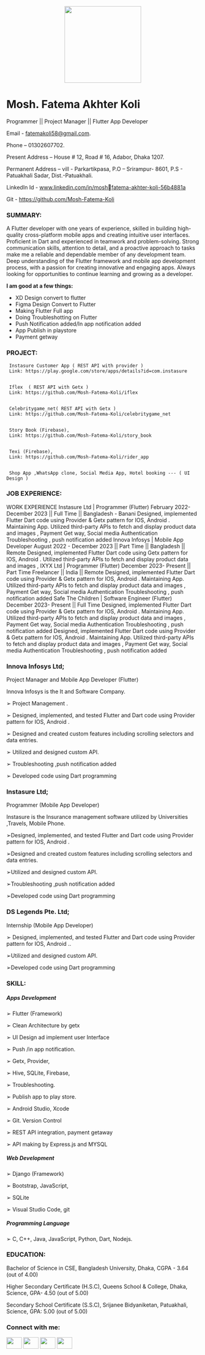 

<p align="center">
  <img src="https://avatars.githubusercontent.com/u/105162409?v=4" width="200" height="200">
</p>	


#                                    Mosh. Fatema Akhter Koli


<p>Programmer || Project Manager || Flutter App Developer</p>


Email - fatemakoli58@gmail.com.

Phone – 01302607702.

Present Address – House # 12, Road # 16, Adabor, Dhaka 1207.

Permanent Address – vill - Parkartikpasa, P.O – Srirampur- 8601, P.S - Patuakhali Sadar, Dist.-Patuakhali.

LinkedIn Id - www.linkedin.com/in/moshfatema-akhter-koli-56b4881a

Git - https://github.com/Mosh-Fatema-Koli

<h3 align="left">SUMMARY:</h3>

<p>A Flutter developer with one years of experience, skilled in building high-quality cross-platform mobile apps and creating intuitive user interfaces. Proficient in Dart and experienced in teamwork and problem-solving. Strong communication skills, attention to detail, and a proactive approach to tasks make me a reliable and dependable member of any development team. Deep understanding of the Flutter framework and mobile app development process, with a passion for creating innovative and engaging apps. Always looking for opportunities to continue learning and growing as a developer. </p>


<b>I am good at a few things:</b>
<ul>
<li>XD Design convert to flutter</li>
<li>Figma Design Convert to Flutter</li>
<li>Making Flutter Full app</li>
<li>Doing Troubleshotting on Flutter</li>
<li>Push Notification added/In app notification added</li>
<li>App Publish in playstore</li>
<li>Payment getway</li>
</ul>


<h3 align="left">PROJECT:</h3>

    
     Instasure Customer App ( REST API with provider )
     Link: https://play.google.com/store/apps/details?id=com.instasure
  

     Iflex  ( REST API with Getx )
     Link: https://github.com/Mosh-Fatema-Koli/iflex

       
     Celebritygame_net( REST API with Getx )
     Link: https://github.com/Mosh-Fatema-Koli/celebritygame_net
          

     Story Book (Firebase),
     Link: https://github.com/Mosh-Fatema-Koli/story_book


     Texi (Firebase),
     Link: https://github.com/Mosh-Fatema-Koli/rider_app


     Shop App ,WhatsApp clone, Social Media App, Hotel booking --- ( UI Design )



<h3 align="left">JOB EXPERIENCE:</h3>

WORK EXPERIENCE
Instasure Ltd | Programmer (Flutter)
February 2022-December 2023    ||   Full Time   ||    Bangladesh - Banani
Designed, implemented Flutter Dart code using Provider & Getx  pattern for IOS, Android .
Maintaining App.
Utilized third-party APIs to fetch and display product data and images , Payment Get way, Social media Authentication
Troubleshooting , push notification added
Innova Infosys | Mobile App Developer
August 2022 - December 2023    ||   Part Time   ||    Bangladesh    ||   Remote
Designed, implemented Flutter Dart code using  Getx pattern for IOS, Android .
Utilized third-party APIs to fetch and display product data and images ,
IXYX  Ltd  |  Programmer   (Flutter)
December 2023- Present    ||    Part Time Freelancer ||   India   ||    Remote
Designed, implemented Flutter Dart code using Provider & Getx  pattern for IOS, Android .
Maintaining App.
Utilized third-party APIs to fetch and display product data and images , Payment Get way, Social media Authentication
Troubleshooting , push notification added
Safe The Children   |   Software Engineer (Flutter)
December 2023- Present || Full Time
Designed, implemented Flutter Dart code using Provider & Getx  pattern for IOS, Android .
Maintaining App.
Utilized third-party APIs to fetch and display product data and images , Payment Get way, Social media Authentication
Troubleshooting , push notification added
Designed, implemented Flutter Dart code using Provider & Getx pattern for IOS, Android .
Maintaining App.
Utilized third-party APIs to fetch and display product data and images , Payment Get way, Social media Authentication
Troubleshooting , push notification added

<h3>Innova Infosys Ltd; </h3>
  
Project Manager and Mobile App Developer (Flutter)


Innova Infosys is the It and Software Company.

➢ Project Management .

➢ Designed, implemented, and tested Flutter and Dart code using Provider pattern for IOS, Android .

➢ Designed and created custom features including scrolling selectors and data entries.

➢ Utilized and designed custom API.

➢ Troubleshooting  ,push notification added

➢ Developed code using Dart programming 


<h3>Instasure Ltd; </h3>
  
Programmer (Mobile App Developer)


Instasure is the Insurance management software utilized by Universities ,Travels, Mobile Phone.


➢Designed, implemented, and tested Flutter and Dart code using Provider pattern for IOS, Android .

➢Designed and created custom features including scrolling selectors and data entries.

➢Utilized and designed custom API.

➢Troubleshooting  ,push notification added

➢Developed code using Dart programming 



<h3>DS Legends Pte. Ltd;</h3>
  
Internship (Mobile App Developer)

➢ Designed, implemented, and tested Flutter and Dart code using Provider pattern for IOS, Android ..

➢Utilized and designed custom API.

➢Developed code using Dart programming


<h3 align="left">SKILL:</h3>

<h5>Apps Development </h5>


➢ Flutter (Framework) 

➢ Clean Architecture by getx

➢ UI Design ad implement user Interface 

➢ Push /in app notification.

➢ Getx, Provider, 

➢ Hive, SQLite, Firebase,

➢ Troubleshooting.

➢ Publish app to play store.

➢ Android Studio, Xcode

➢ Git. Version Control

➢ REST API integration, payment getaway

➢ API making by Express.js and MYSQL

 <h5> Web Development </h5>
 
➢ Django (Framework)

➢ Bootstrap, JavaScript,

➢ SQLite

➢ Visual Studio Code, git 



<h5> Programming Language </h5>
➢ C, C++, Java, JavaScript, Python, Dart, Nodejs. 


<h3 align="left">EDUCATION:</h3>
<p>Bachelor of Science in CSE, Bangladesh University, Dhaka, CGPA - 3.64 (out of 4.00) </p>
<p>Higher Secondary Certificate (H.S.C), Queens School & College, Dhaka, Science, GPA- 4.50 (out of 5.00)
</p>
<p>Secondary School Certificate (S.S.C), Srijanee Bidyaniketan, Patuakhali, Science, GPA: 5.00 (out of 5.00)</p>


<h3 align="left">Connect with me:</h3>
<p align="left">
<a href="https://github.com/Mosh-Fatema-Koli" target="blank"><img align="center" src="https://raw.githubusercontent.com/rahuldkjain/github-profile-readme-generator/master/src/images/icons/Social/devto.svg"  height="30" width="40" /></a>
<a href="https://linkedin.com/in/https://www.linkedin.com/in/mosh-fatema-akhter-koli-56b4881a4/" target="blank"><img align="center" src="https://raw.githubusercontent.com/rahuldkjain/github-profile-readme-generator/master/src/images/icons/Social/linked-in-alt.svg" alt="" height="30" width="40" /></a>
<a href="https://stackoverflow.com/users/" target="blank"><img align="center" src="https://raw.githubusercontent.com/rahuldkjain/github-profile-readme-generator/master/src/images/icons/Social/stack-overflow.svg" alt="" height="30" width="40" /></a>
<a href="https://www.facebook.com/profile.php?id=100085509589500" target="blank"><img align="center" src="https://raw.githubusercontent.com/rahuldkjain/github-profile-readme-generator/master/src/images/icons/Social/facebook.svg" alt="" height="30" width="40" /></a>

</p>
